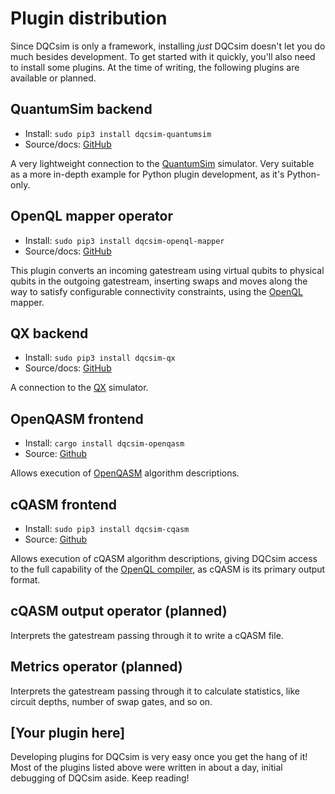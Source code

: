 # Plugin distribution

Since DQCsim is only a framework, installing *just* DQCsim doesn't let you do
much besides development. To get started with it quickly, you'll also need to
install some plugins. At the time of writing, the following plugins are
available or planned.

## QuantumSim backend

 - Install: `sudo pip3 install dqcsim-quantumsim`
 - Source/docs: [GitHub](https://github.com/QE-Lab/dqcsim-quantumsim)

A very lightweight connection to the
[QuantumSim](https://gitlab.com/quantumsim/quantumsim) simulator. Very suitable
as a more in-depth example for Python plugin development, as it's Python-only.

## OpenQL mapper operator

 - Install: `sudo pip3 install dqcsim-openql-mapper`
 - Source/docs: [GitHub](https://github.com/QE-Lab/dqcsim-openql-mapper)

This plugin converts an incoming gatestream using virtual qubits to physical
qubits in the outgoing gatestream, inserting swaps and moves along the way to
satisfy configurable connectivity constraints, using the
[OpenQL](https://github.com/QE-Lab/OpenQL) mapper.

## QX backend

 - Install: `sudo pip3 install dqcsim-qx`
 - Source/docs: [GitHub](https://github.com/QE-Lab/dqcsim-qx)

A connection to the [QX](https://github.com/QE-Lab/qx-simulator/) simulator.

## OpenQASM frontend

 - Install: `cargo install dqcsim-openqasm`
 - Source: [Github](https://github.com/mbrobbel/dqcsim-openqasm)

Allows execution of [OpenQASM](https://github.com/Qiskit/openqasm) algorithm
descriptions.

## cQASM frontend

 - Install: `sudo pip3 install dqcsim-cqasm`
 - Source: [Github](https://github.com/jvanstraten/dqcsim-cqasm)

Allows execution of cQASM algorithm descriptions, giving DQCsim access to the
full capability of the [OpenQL compiler](https://github.com/QE-Lab/OpenQL), as
cQASM is its primary output format.

## cQASM output operator (planned)

Interprets the gatestream passing through it to write a cQASM file.

## Metrics operator (planned)

Interprets the gatestream passing through it to calculate statistics, like
circuit depths, number of swap gates, and so on.

## [Your plugin here]

Developing plugins for DQCsim is very easy once you get the hang of it! Most of
the plugins listed above were written in about a day, initial debugging of
DQCsim aside. Keep reading!
